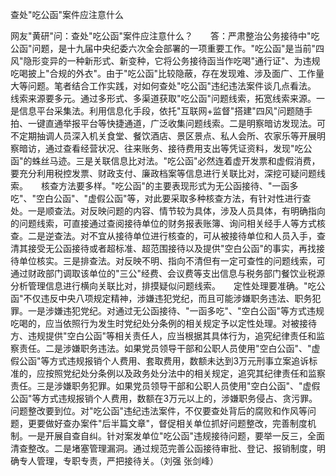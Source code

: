 查处"吃公函"案件应注意什么

网友"黄研"问：查处"吃公函"案件应注意什么？　　答：严肃整治公务接待中"吃公函"问题，是十九届中央纪委六次全会部署的一项重要工作。"吃公函"是当前"四风"隐形变异的一种新形式、新变种，它将公务接待函当作吃喝"通行证"、为违规吃喝披上"合规的外衣"。由于"吃公函"比较隐蔽，存在发现难、涉及面广、工作量大等问题。笔者结合工作实践，对如何查处"吃公函"违纪违法案件谈几点看法。　　线索来源要多元。通过多形式、多渠道获取"吃公函"问题线索，拓宽线索来源。一是信息平台采集法。利用信息化手段，依托"互联网+监督"搭建"四风"问题随手拍、一键直通举报平台等快捷通道，广泛收集问题线索。二是明察暗访发现法。可不定期抽调人员深入机关食堂、餐饮酒店、景区景点、私人会所、农家乐等开展明察暗访，通过查看经营状况、往来账务、接待费用支出等凭证资料，发现"吃公函"的蛛丝马迹。三是关联信息比对法。"吃公函"必然连着虚开发票和虚假消费，要充分利用税控发票、财政支付、廉政档案等信息进行关联比对，深挖可疑问题线索。　　核查方法要多样。"吃公函"的主要表现形式为无公函接待、"一函多吃"、"空白公函"、"虚假公函"等，对此要采取多种核查方法，有针对性进行查处。一是顺查法。对反映问题的内容、情节较为具体，涉及人员具体，有明确指向的问题线索，可直接通过查阅接待单位的财务报表账簿、询问相关经手人等方式核查。二是逆查法。对不宜从接待单位进行核查的，可从被接待单位和人员入手，查清其接受无公函接待或者超标准、超范围接待以及提供"空白公函"的事实，再找接待单位核实。三是排查法。对反映不明、指向不清但有一定可查性的问题线索，可通过财政部门调取该单位的"三公"经费、会议费等支出信息与税务部门餐饮业税源分析管理信息进行横向关联比对，排摸疑似问题线索。　　定性处理要准确。"吃公函"不仅违反中央八项规定精神，涉嫌违犯党纪，而且可能涉嫌职务违法、职务犯罪。一是涉嫌违犯党纪。对通过无公函接待、"一函多吃"、"空白公函"等方式违规吃喝的，应当依照行为发生时党纪处分条例的相关规定予以定性处理。对被接待方、违规提供"空白公函"等相关责任人，应当根据其具体行为，追究纪律责任和监察责任。二是涉嫌职务违法。如果党员领导干部和公职人员使用"空白公函"、"虚假公函"等方式违规报销个人费用、套取费用，数额未达到3万元刑事立案追诉标准的，应按照党纪处分条例以及政务处分法中的相关规定，追究其纪律责任和监察责任。三是涉嫌职务犯罪。如果党员领导干部和公职人员使用"空白公函"、"虚假公函"等方式违规报销个人费用，数额在3万元以上的，涉嫌职务侵占、贪污罪。　　问题整改要到位。对"吃公函"违纪违法案件，不仅要查处背后的腐败和作风等问题，更要做好查办案件"后半篇文章"，督促相关单位抓好问题整改，完善制度机制。一是开展自查自纠。针对案发单位"吃公函"违规接待问题，要举一反三，全面清查整改。二是堵塞管理漏洞。通过规范完善公函接待审批、登记、报销制度，明确专人管理，专职专责，严把接待关。（刘强
张剑峰）
